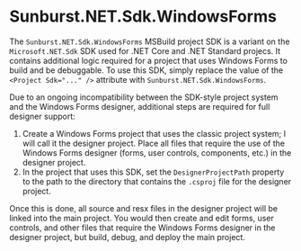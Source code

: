 # Sunburst.NET.Sdk.WindowsForms
The `Sunburst.NET.Sdk.WindowsForms` MSBuild project SDK is a variant on the `Microsoft.NET.Sdk` SDK used for .NET Core and .NET Standard projecs. It contains additional logic required for a project that uses Windows Forms to build and be debuggable. To use this SDK, simply replace the value of the `<Project Sdk="..." />` attribute with `Sunburst.NET.Sdk.WindowsForms`.

Due to an ongoing incompatibility between the SDK-style project system and the Windows Forms designer, additional steps are required for full designer support:

1. Create a Windows Forms project that uses the classic project system; I will call it the designer project. Place all files that require the use of the Windows Forms designer (forms, user controls, components, etc.) in the designer project.
2. In the project that uses this SDK, set the `DesignerProjectPath` property to the path to the directory that contains the `.csproj` file for the designer project.

Once this is done, all source and resx files in the designer project will be linked into the main project. You would then create and edit forms, user controls, and other files that require the Windows Forms designer in the designer project, but build, debug, and deploy the main project.
